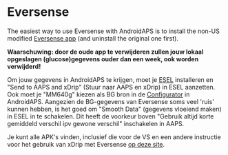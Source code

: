 # Eversense

The easiest way to use Eversense with AndroidAPS is to install the non-US modified [Eversense app](https://github.com/BernhardRo/Esel/blob/master/apk/Eversense_CGM_v1.0.410-patched.apk) (and uninstall the original one first).

**Waarschuwing: door de oude app te verwijderen zullen jouw lokaal opgeslagen (glucose)gegevens ouder dan een week, ook worden verwijderd!**

Om jouw gegevens in AndroidAPS te krijgen, moet je [ESEL](https://github.com/BernhardRo/Esel/blob/master/apk/esel.apk) installeren en "Send to AAPS and xDrip" (Stuur naar AAPS en xDrip) in ESEL aanzetten. Ook moet je "MM640g" kiezen als BG bron in de [Configurator](../Configuration/Config-Builder.md) in AndroidAPS. Aangezien de BG-gegevens van Eversense soms veel 'ruis' kunnen hebben, is het goed om "Smooth Data" (gegevens vloeiend maken) in ESEL in te schakelen. Dit heeft de voorkeur boven "Gebruik altijd korte gemiddeld verschil ipv gewone verschil" inschakelen in AAPS.

Je kunt alle APK's vinden, inclusief die voor de VS en een andere instructie voor het gebruik van xDrip met Eversense [op deze site](https://github.com/BernhardRo/Esel/tree/master/apk).
